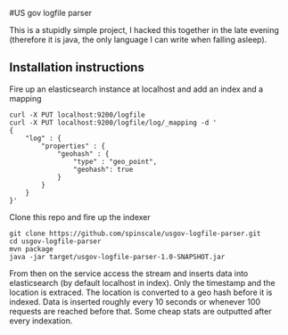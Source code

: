 #US gov logfile parser

This is a stupidly simple project, I hacked this together in the late evening (therefore it is java, the only language I can write when falling asleep).

## Installation instructions

Fire up an elasticsearch instance at localhost and add an index and a mapping

```
curl -X PUT localhost:9200/logfile
curl -X PUT localhost:9200/logfile/log/_mapping -d '
{
    "log" : {
        "properties" : {
            "geohash" : {
                "type" : "geo_point",
                "geohash": true
            }
        }
    }
}'
```

Clone this repo and fire up the indexer

```
git clone https://github.com/spinscale/usgov-logfile-parser.git
cd usgov-logfile-parser
mvn package
java -jar target/usgov-logfile-parser-1.0-SNAPSHOT.jar
```

From then on the service access the stream and inserts data into elasticsearch (by default localhost in index). Only the timestamp and the location is extraced. The location is converted to a geo hash before it is indexed. Data is inserted roughly every 10 seconds or whenever 100 requests are reached before that. Some cheap stats are outputted after every indexation.